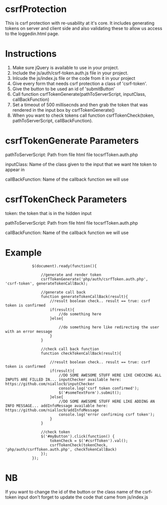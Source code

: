 # csrfProtection
This is csrf protection with re-usability at it's core. It includes generating tokens on server and client side and also 
validating these to allow us access to the loggedin.html page.


# Instructions
1. Make sure jQuery is available to use in your project.
2. Include the js/auth/csrf-token.auth.js file in your project.
3. Inlcude the js/index.js file or the code from it in your project
4. Give every form that needs csrf protection a class of 'csrf-token'.
5. Give the button to be used an id of 'submitButton'
6. Call function csrfTokenGenerate(pathToServerScript, inputClass, callBackFunction)
7. Set a timeout of 500 millisecnds and then grab the token that was rendered in the input box by csrfTokenGenerate()
7. When you want to check tokens call function csrfTokenCheck(token, pathToServerScript, callBackFunction).

# csrfTokenGenerate Parameters

pathToServerScript: Path from file html file tocsrfToken.auth.php

inputClass: Name of the class given to the input that we want hte token to appear in

callBackFunction: Name of the callback function we will use


# csrfTokenCheck Parameters

token: the token that is in the hidden input

pathToServerScript: Path from file html file tocsrfToken.auth.php

callBackFunction: Name of the callback function we will use



# Example
                $(document).ready(function(){

                    //generate and render token
                    csrfTokenGenerate('php/auth/csrfToken.auth.php', 'csrf-token', generateTokenCallBack);

                    //generate call back
                    function generateTokenCallBack(result){
                        //result boolean check.. result == true: csrf token is confirmed
                        if(result){
                            //do something here
                        }else{

                            //do something here like redirecting the user with an error message
                        }
                    }

                    //check call back function
                    function checkTokenCallBack(result){

                        //result boolean check.. result == true: csrf token is confirmed
                        if(result){
                            //DO SOME AWESOME STUFF HERE LIKE CHECKING ALL INPUTS ARE FILLED IN... inputChecker available here: https://github.com/nialloc9/inputChecker
                            console.log('csrf token confirmed');
                            $('#someTextForm').submit();
                        }else{
                            //DO SOME AWESOME STUFF HERE LIKE ADDING AN INFO MESSAGE... addInfoMessage available here: https://github.com/nialloc9/addInfoMessage
                            console.log('error confirming csrf token');
                        }
                    }

                    //check token
                    $('#myButton').click(function() {
                        tokenCheck = $('#csrfToken').val();
                        csrfTokenCheck(tokenCheck, 'php/auth/csrfToken.auth.php', checkTokenCallBack)
                    });
                });
        
# NB
If you want to change the id of the button or the class name of the csrf-token input don't forget to update the code that came 
from js/index.js
    
